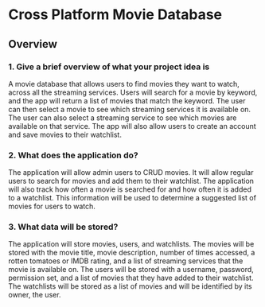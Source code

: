 # Cross Platform Movie Database 
## Overview
### 1. Give a brief overview of what your project idea is
A movie database that allows users to find movies they want to watch, across all the streaming services. Users will
search for a movie by keyword, and the app will return a list of movies that match the keyword. The user can then
select a movie to see which streaming services it is available on. The user can also select a streaming service to
see which movies are available on that service. The app will also allow users to create an account and save movies
to their watchlist.

### 2. What does the application do?
The application will allow admin users to CRUD movies. It will allow regular users to search for movies and add them to
their watchlist. The application will also track how often a movie is searched for and how often it is added to a
watchlist. This information will be used to determine a suggested list of movies for users to watch.

### 3. What data will be stored?
The application will store movies, users, and watchlists. The movies will be stored with the movie title, movie
description, number of times accessed, a rotten tomatoes or IMDB rating, and a list of streaming services that the movie
is available on. The users will be stored with a username, password, permission set, and a list of movies that they have
added to their watchlist. The watchlists will be stored as a list of movies and will be identified by its owner, the
user. 
